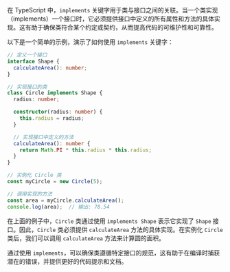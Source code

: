 在 TypeScript 中，`implements` 关键字用于类与接口之间的关联。当一个类实现（implements）一个接口时，它必须提供接口中定义的所有属性和方法的具体实现。这有助于确保类符合某个约定或契约，从而提高代码的可维护性和可靠性。

以下是一个简单的示例，演示了如何使用 `implements` 关键字：

```ts
// 定义一个接口
interface Shape {
  calculateArea(): number;
}

// 实现接口的类
class Circle implements Shape {
  radius: number;

  constructor(radius: number) {
    this.radius = radius;
  }

  // 实现接口中定义的方法
  calculateArea(): number {
    return Math.PI * this.radius * this.radius;
  }
}

// 实例化 Circle 类
const myCircle = new Circle(5);

// 调用实现的方法
const area = myCircle.calculateArea();
console.log(area);  // 输出: 78.54
```

在上面的例子中，`Circle` 类通过使用 `implements Shape` 表示它实现了 `Shape` 接口。因此，`Circle` 类必须提供 `calculateArea` 方法的具体实现。在实例化 `Circle` 类后，我们可以调用 `calculateArea` 方法来计算圆的面积。

通过使用 `implements`，可以确保类遵循特定接口的规范，这有助于在编译时捕获潜在的错误，并提供更好的代码提示和文档。
